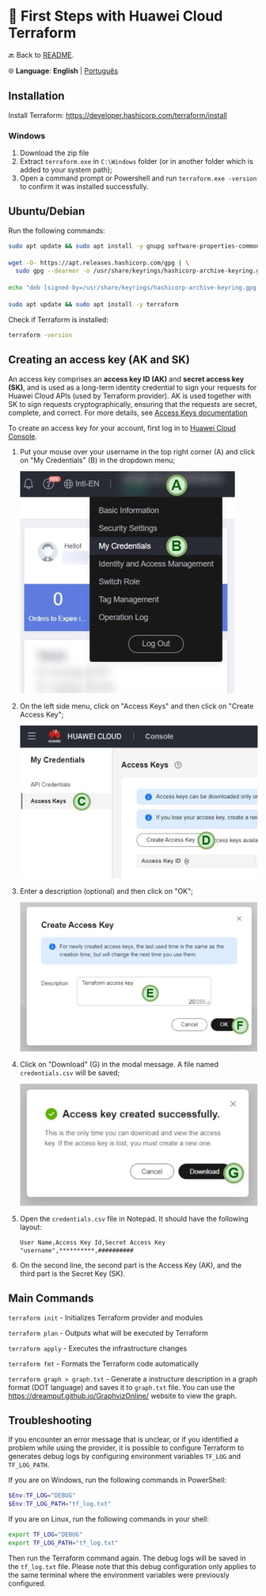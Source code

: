 # 👣 First Steps with Huawei Cloud Terraform

🔙 Back to [README](../README.md).

🌐 **Language**: **English** | [Português](./FIRST_STEPS.pt.md)

## Installation

Install Terraform: <https://developer.hashicorp.com/terraform/install>

### Windows

1. Download the zip file
2. Extract `terraform.exe` in `C:\Windows` folder (or in another folder which
   is added to your system path);
3. Open a command prompt or Powershell and run `terraform.exe -version` to
   confirm it was installed successfully.

## Ubuntu/Debian

Run the following commands:

```sh
sudo apt update && sudo apt install -y gnupg software-properties-common

wget -O- https://apt.releases.hashicorp.com/gpg | \
  sudo gpg --dearmor -o /usr/share/keyrings/hashicorp-archive-keyring.gpg

echo "deb [signed-by=/usr/share/keyrings/hashicorp-archive-keyring.gpg] https://apt.releases.hashicorp.com $(lsb_release -cs) main" | sudo tee /etc/apt/sources.list.d/hashicorp.list

sudo apt update && sudo apt install -y terraform
```

Check if Terraform is installed:

```sh
terraform -version
```

## Creating an access key (AK and SK)

An access key comprises an **access key ID (AK)** and **secret access key (SK)**,
and is used as a long-term identity credential to sign your requests for Huawei
Cloud APIs (used by Terraform provider). AK is used together with SK to sign
requests cryptographically, ensuring that the requests are secret, complete,
and correct. For more details, see
[Access Keys documentation](https://support.huaweicloud.com/intl/en-us/usermanual-ca/ca_01_0003.html)

To create an access key for your account, first log in to
[Huawei Cloud Console](https://console-intl.huaweicloud.com/).

1. Put your mouse over your username in the top right corner (A) and click on
   "My Credentials" (B) in the dropdown menu;

    !["My Credentials" option (B) under username (A)](img/my-credentials.jpg)

2. On the left side menu, click on "Access Keys" and then click on "Create
   Access Key";

    !["Access Keys" (C) option in the left menu and "Create Access Key" (D) button](img/create-access-key.jpg)

3. Enter a description (optional) and then click on "OK";

    ![Enter a description (E) and click on "OK" (F)](img/new-access-key-modal.jpg)

4. Click on "Download" (G) in the modal message. A file named `credentials.csv`
   will be saved;

   !["Download" button (G) after creating the access key](img/access-key-download.jpg)

5. Open the `credentials.csv` file in Notepad. It should have the following
   layout:

    ```plain
    User Name,Access Key Id,Secret Access Key
    "username",**********,##########
    ```

6. On the second line, the second part is the Access Key (AK), and the third
   part is the Secret Key (SK).

## Main Commands

`terraform init` - Initializes Terraform provider and modules

`terraform plan` - Outputs what will be executed by Terraform

`terraform apply` - Executes the infrastructure changes

`terraform fmt` - Formats the Terraform code automatically

`terraform graph > graph.txt` - Generate a instructure description in a graph
format (DOT language) and saves it to `graph.txt` file. You can use the
<https://dreampuf.github.io/GraphvizOnline/> website to view the graph.

## Troubleshooting

If you encounter an error message that is unclear, or if you identified a
problem while using the provider, it is possible to configure Terraform to
generates debug logs by configuring environment variables `TF_LOG` and
`TF_LOG_PATH`.

If you are on Windows, run the following commands in PowerShell:

```powershell
$Env:TF_LOG="DEBUG"
$Env:TF_LOG_PATH="tf_log.txt"
```

If you are on Linux, run the following commands in your shell:

```bash
export TF_LOG="DEBUG"
export TF_LOG_PATH="tf_log.txt"
```

Then run the Terraform command again. The debug logs will be saved in the
`tf_log.txt` file. Please note that this debug configuration only applies to
the same terminal where the environment variables were previously configured.
